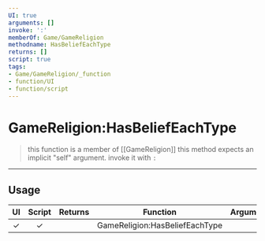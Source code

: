 ```yaml
---
UI: true
arguments: []
invoke: ':'
memberOf: Game/GameReligion
methodname: HasBeliefEachType
returns: []
script: true
tags:
- Game/GameReligion/_function
- function/UI
- function/script
---
```

# GameReligion:HasBeliefEachType
> this function is a member of [[GameReligion]]
> this method expects an implicit "self" argument. invoke it with `:`
-----
## Usage
|  UI | Script | Returns | Function | Arguments |
|:---:|:------:|-------:|:--------:|:---------|
|✓|✓||GameReligion:HasBeliefEachType||
